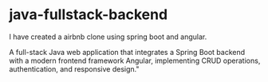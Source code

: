 # java-fullstack-backend
I have created a airbnb clone using spring boot and angular.

A full-stack Java web application that integrates a Spring Boot backend with a modern frontend framework Angular, implementing CRUD operations, authentication, and responsive design."
